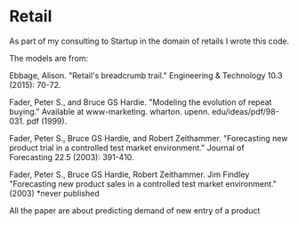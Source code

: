 # Retail
As part of my consulting to Startup in the domain of retails I wrote this code.

The models are from:

Ebbage, Alison. "Retail's breadcrumb trail." Engineering & Technology 10.3 (2015): 70-72.

Fader, Peter S., and Bruce GS Hardie. "Modeling the evolution of repeat buying." Available at www-marketing. wharton. upenn. edu/ideas/pdf/98-031. pdf (1999).

Fader, Peter S., Bruce GS Hardie, and Robert Zeithammer. "Forecasting new product trial in a controlled test market environment." Journal of Forecasting 22.5 (2003): 391-410.

Fader, Peter S., Bruce GS Hardie, Robert Zeithammer. Jim Findley "Forecasting new product sales in a controlled test market environment." (2003) *never published

All the paper are about predicting demand of new entry of a product 
